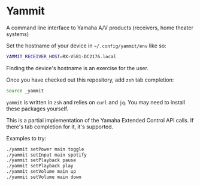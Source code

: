 # Yammit

A command line interface to Yamaha A/V products (receivers, home theater systems)

Set the hostname of your device in `~/.config/yammit/env` like so:

```sh
YAMMIT_RECEIVER_HOST=RX-V581-DC2176.local
```

Finding the device's hostname is an exercise for the user.

Once you have checked out this repository, add `zsh` tab completion:

```sh
source _yammit
```

`yammit` is written in `zsh` and relies on `curl` and `jq`.
You may need to install these packages yourself.

This is a partial implementation of the Yamaha Extended Control API calls.
If there's tab completion for it, it's supported.

Examples to try:

```sh
./yammit setPower main toggle
./yammit setInput main spotify
./yammit setPlayback pause
./yammit setPlayback play
./yammit setVolume main up
./yammit setVolume main down
```
